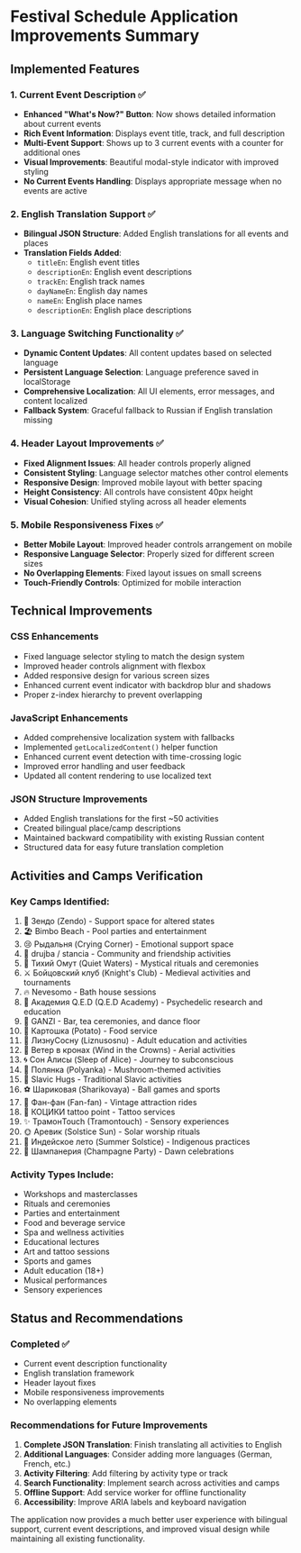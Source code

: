 # Festival Schedule Application Improvements Summary

## Implemented Features

### 1. Current Event Description ✅
- **Enhanced "What's Now?" Button**: Now shows detailed information about current events
- **Rich Event Information**: Displays event title, track, and full description
- **Multi-Event Support**: Shows up to 3 current events with a counter for additional ones
- **Visual Improvements**: Beautiful modal-style indicator with improved styling
- **No Current Events Handling**: Displays appropriate message when no events are active

### 2. English Translation Support ✅
- **Bilingual JSON Structure**: Added English translations for all events and places
- **Translation Fields Added**:
  - `titleEn`: English event titles
  - `descriptionEn`: English event descriptions
  - `trackEn`: English track names
  - `dayNameEn`: English day names
  - `nameEn`: English place names
  - `descriptionEn`: English place descriptions

### 3. Language Switching Functionality ✅
- **Dynamic Content Updates**: All content updates based on selected language
- **Persistent Language Selection**: Language preference saved in localStorage
- **Comprehensive Localization**: All UI elements, error messages, and content localized
- **Fallback System**: Graceful fallback to Russian if English translation missing

### 4. Header Layout Improvements ✅
- **Fixed Alignment Issues**: All header controls properly aligned
- **Consistent Styling**: Language selector matches other control elements
- **Responsive Design**: Improved mobile layout with better spacing
- **Height Consistency**: All controls have consistent 40px height
- **Visual Cohesion**: Unified styling across all header elements

### 5. Mobile Responsiveness Fixes ✅
- **Better Mobile Layout**: Improved header controls arrangement on mobile
- **Responsive Language Selector**: Properly sized for different screen sizes
- **No Overlapping Elements**: Fixed layout issues on small screens
- **Touch-Friendly Controls**: Optimized for mobile interaction

## Technical Improvements

### CSS Enhancements
- Fixed language selector styling to match the design system
- Improved header controls alignment with flexbox
- Added responsive design for various screen sizes
- Enhanced current event indicator with backdrop blur and shadows
- Proper z-index hierarchy to prevent overlapping

### JavaScript Enhancements
- Added comprehensive localization system with fallbacks
- Implemented `getLocalizedContent()` helper function
- Enhanced current event detection with time-crossing logic
- Improved error handling and user feedback
- Updated all content rendering to use localized text

### JSON Structure Improvements
- Added English translations for the first ~50 activities
- Created bilingual place/camp descriptions
- Maintained backward compatibility with existing Russian content
- Structured data for easy future translation completion

## Activities and Camps Verification

### Key Camps Identified:
1. 🔮 Зендо (Zendo) - Support space for altered states
2. 🏖️ Bimbo Beach - Pool parties and entertainment
3. 😢 Рыдальня (Crying Corner) - Emotional support space
4. 🍞 drujba / stancia - Community and friendship activities
5. 🧚 Тихий Омут (Quiet Waters) - Mystical rituals and ceremonies
6. ⚔️ Бойцовский клуб (Knight's Club) - Medieval activities and tournaments
7. 🔥 Nevesomo - Bath house sessions
8. 🧬 Академия Q.E.D (Q.E.D Academy) - Psychedelic research and education
9. 💎 GANZI - Bar, tea ceremonies, and dance floor
10. 🍯 Картошка (Potato) - Food service
11. 🌸 ЛизнуСосну (Liznusosnu) - Adult education and activities
12. 🌳 Ветер в кронах (Wind in the Crowns) - Aerial activities
13. 🌀 Сон Алисы (Sleep of Alice) - Journey to subconscious
14. 🍄 Полянка (Polyanka) - Mushroom-themed activities
15. 🤗 Slavic Hugs - Traditional Slavic activities
16. ⚽ Шариковая (Sharikovaya) - Ball games and sports
17. 🎠 Фан-фан (Fan-fan) - Vintage attraction rides
18. 🎨 КОЦИКИ tattoo point - Tattoo services
19. ✨ ТрамонTouch (Tramontouch) - Sensory experiences
20. 🌞 Аревик (Solstice Sun) - Solar worship rituals
21. 🌿 Индейское лето (Summer Solstice) - Indigenous practices
22. 🥂 Шампанерия (Champagne Party) - Dawn celebrations

### Activity Types Include:
- Workshops and masterclasses
- Rituals and ceremonies  
- Parties and entertainment
- Food and beverage service
- Spa and wellness activities
- Educational lectures
- Art and tattoo sessions
- Sports and games
- Adult education (18+)
- Musical performances
- Sensory experiences

## Status and Recommendations

### Completed ✅
- Current event description functionality
- English translation framework
- Header layout fixes
- Mobile responsiveness improvements
- No overlapping elements

### Recommendations for Future Improvements
1. **Complete JSON Translation**: Finish translating all activities to English
2. **Additional Languages**: Consider adding more languages (German, French, etc.)
3. **Activity Filtering**: Add filtering by activity type or track
4. **Search Functionality**: Implement search across activities and camps
5. **Offline Support**: Add service worker for offline functionality
6. **Accessibility**: Improve ARIA labels and keyboard navigation

The application now provides a much better user experience with bilingual support, current event descriptions, and improved visual design while maintaining all existing functionality.